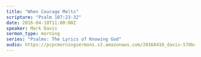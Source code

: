 ```yaml
---
title: "When Courage Melts"
scripture: "Psalm 107:23-32"
date: 2016-04-10T11:00:00Z
speaker: Mark Davis
sermon_type: morning
series: "Psalms: The Lyrics of Knowing God"
audio: https://pcpcmorningsermons.s3.amazonaws.com/20160410_davis-570bc7d502508.mp3 
---
```



